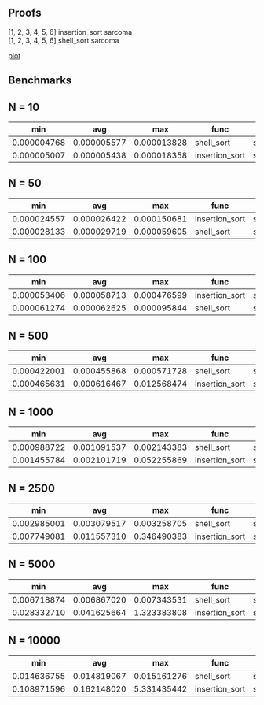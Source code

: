 Proofs
------
[1, 2, 3, 4, 5, 6] insertion_sort sarcoma  
[1, 2, 3, 4, 5, 6] shell_sort sarcoma

[plot](plots/insertion_vs_shell_loglog.png)

Benchmarks
----------
N = 10
------
|  min          |  avg          |  max          |  func            |  name     |
|---------------|---------------|---------------|------------------|-----------|
|  0.000004768  |  0.000005577  |  0.000013828  |  shell_sort      |  sarcoma  |
|  0.000005007  |  0.000005438  |  0.000018358  |  insertion_sort  |  sarcoma  |

N = 50
------
|  min          |  avg          |  max          |  func            |  name     |
|---------------|---------------|---------------|------------------|-----------|
|  0.000024557  |  0.000026422  |  0.000150681  |  insertion_sort  |  sarcoma  |
|  0.000028133  |  0.000029719  |  0.000059605  |  shell_sort      |  sarcoma  |

N = 100
------
|  min          |  avg          |  max          |  func            |  name     |
|---------------|---------------|---------------|------------------|-----------|
|  0.000053406  |  0.000058713  |  0.000476599  |  insertion_sort  |  sarcoma  |
|  0.000061274  |  0.000062625  |  0.000095844  |  shell_sort      |  sarcoma  |

N = 500
------
|  min          |  avg          |  max          |  func            |  name     |
|---------------|---------------|---------------|------------------|-----------|
|  0.000422001  |  0.000455868  |  0.000571728  |  shell_sort      |  sarcoma  |
|  0.000465631  |  0.000616467  |  0.012568474  |  insertion_sort  |  sarcoma  |

N = 1000
------
|  min          |  avg          |  max          |  func            |  name     |
|---------------|---------------|---------------|------------------|-----------|
|  0.000988722  |  0.001091537  |  0.002143383  |  shell_sort      |  sarcoma  |
|  0.001455784  |  0.002101719  |  0.052255869  |  insertion_sort  |  sarcoma  |

N = 2500
------
|  min          |  avg          |  max          |  func            |  name     |
|---------------|---------------|---------------|------------------|-----------|
|  0.002985001  |  0.003079517  |  0.003258705  |  shell_sort      |  sarcoma  |
|  0.007749081  |  0.011557310  |  0.346490383  |  insertion_sort  |  sarcoma  |

N = 5000
------
|  min          |  avg          |  max          |  func            |  name     |
|---------------|---------------|---------------|------------------|-----------|
|  0.006718874  |  0.006867020  |  0.007343531  |  shell_sort      |  sarcoma  |
|  0.028332710  |  0.041625664  |  1.323383808  |  insertion_sort  |  sarcoma  |

N = 10000
------
|  min          |  avg          |  max          |  func            |  name     |
|---------------|---------------|---------------|------------------|-----------|
|  0.014636755  |  0.014819067  |  0.015161276  |  shell_sort      |  sarcoma  |
|  0.108971596  |  0.162148020  |  5.331435442  |  insertion_sort  |  sarcoma  |
